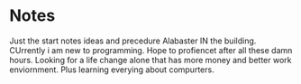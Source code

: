 # Notes
Just the start notes ideas and precedure 
Alabaster IN the building. CUrrently i am new to programming. Hope to profiencet after all these damn hours.
Looking for a life change alone that has more money and better work enviornment. Plus learning everying about compurters.
